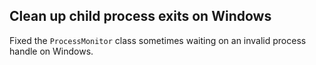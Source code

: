 ## Clean up child process exits on Windows

Fixed the `ProcessMonitor` class sometimes waiting on an invalid process handle on Windows.

